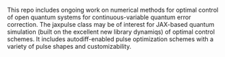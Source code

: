This repo includes ongoing work on numerical methods for optimal control of open quantum systems for continuous-variable quantum error correction. The jaxpulse class may be of interest for JAX-based quantum simulation (built on the excellent new library dynamiqs) of optimal control schemes. It includes autodiff-enabled pulse optimization schemes with a variety of pulse shapes and customizability.
